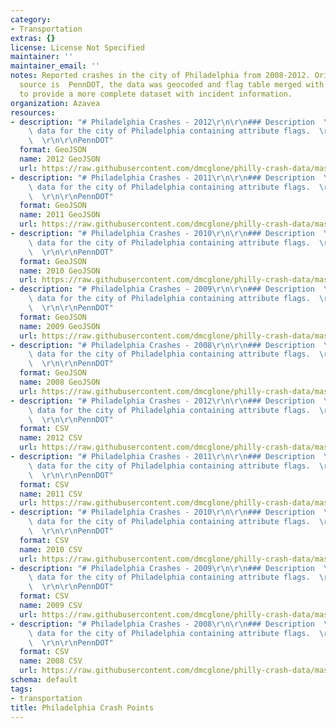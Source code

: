 ```yaml
---
category:
- Transportation
extras: {}
license: License Not Specified
maintainer: ''
maintainer_email: ''
notes: Reported crashes in the city of Philadelphia from 2008-2012. Original data
  source is  PennDOT, the data was geocoded and flag table merged with crash locations
  to provide a more complete dataset with incident information.
organization: Azavea
resources:
- description: "# Philadelphia Crashes - 2012\r\n\r\n### Description  \r\n\r\nCrash\
    \ data for the city of Philadelphia containing attribute flags.  \r\n\r\n### Credits\
    \  \r\n\r\nPennDOT"
  format: GeoJSON
  name: 2012 GeoJSON
  url: https://raw.githubusercontent.com/dmcglone/philly-crash-data/master/data/2012/all_crashes_2012.geojson
- description: "# Philadelphia Crashes - 2011\r\n\r\n### Description  \r\n\r\nCrash\
    \ data for the city of Philadelphia containing attribute flags.  \r\n\r\n### Credits\
    \  \r\n\r\nPennDOT"
  format: GeoJSON
  name: 2011 GeoJSON
  url: https://raw.githubusercontent.com/dmcglone/philly-crash-data/master/data/2011/all_crashes_2011.geojson
- description: "# Philadelphia Crashes - 2010\r\n\r\n### Description  \r\n\r\nCrash\
    \ data for the city of Philadelphia containing attribute flags.  \r\n\r\n### Credits\
    \  \r\n\r\nPennDOT"
  format: GeoJSON
  name: 2010 GeoJSON
  url: https://raw.githubusercontent.com/dmcglone/philly-crash-data/master/data/2010/all_crashes_2010.geojson
- description: "# Philadelphia Crashes - 2009\r\n\r\n### Description  \r\n\r\nCrash\
    \ data for the city of Philadelphia containing attribute flags.  \r\n\r\n### Credits\
    \  \r\n\r\nPennDOT"
  format: GeoJSON
  name: 2009 GeoJSON
  url: https://raw.githubusercontent.com/dmcglone/philly-crash-data/master/data/2009/all_crashes_2009.geojson
- description: "# Philadelphia Crashes - 2008\r\n\r\n### Description  \r\n\r\nCrash\
    \ data for the city of Philadelphia containing attribute flags.  \r\n\r\n### Credits\
    \  \r\n\r\nPennDOT"
  format: GeoJSON
  name: 2008 GeoJSON
  url: https://raw.githubusercontent.com/dmcglone/philly-crash-data/master/data/2008/all_crashes_2008.geojson
- description: "# Philadelphia Crashes - 2012\r\n\r\n### Description  \r\n\r\nCrash\
    \ data for the city of Philadelphia containing attribute flags.  \r\n\r\n### Credits\
    \  \r\n\r\nPennDOT"
  format: CSV
  name: 2012 CSV
  url: https://raw.githubusercontent.com/dmcglone/philly-crash-data/master/data/2012/all_crashes_2012.csv
- description: "# Philadelphia Crashes - 2011\r\n\r\n### Description  \r\n\r\nCrash\
    \ data for the city of Philadelphia containing attribute flags.  \r\n\r\n### Credits\
    \  \r\n\r\nPennDOT"
  format: CSV
  name: 2011 CSV
  url: https://raw.githubusercontent.com/dmcglone/philly-crash-data/master/data/2011/all_crashes_2011.csv
- description: "# Philadelphia Crashes - 2010\r\n\r\n### Description  \r\n\r\nCrash\
    \ data for the city of Philadelphia containing attribute flags.  \r\n\r\n### Credits\
    \  \r\n\r\nPennDOT"
  format: CSV
  name: 2010 CSV
  url: https://raw.githubusercontent.com/dmcglone/philly-crash-data/master/data/2010/all_crashes_2010.csv
- description: "# Philadelphia Crashes - 2009\r\n\r\n### Description  \r\n\r\nCrash\
    \ data for the city of Philadelphia containing attribute flags.  \r\n\r\n### Credits\
    \  \r\n\r\nPennDOT"
  format: CSV
  name: 2009 CSV
  url: https://raw.githubusercontent.com/dmcglone/philly-crash-data/master/data/2009/all_crashes_2009.csv
- description: "# Philadelphia Crashes - 2008\r\n\r\n### Description  \r\n\r\nCrash\
    \ data for the city of Philadelphia containing attribute flags.  \r\n\r\n### Credits\
    \  \r\n\r\nPennDOT"
  format: CSV
  name: 2008 CSV
  url: https://raw.githubusercontent.com/dmcglone/philly-crash-data/master/data/2008/all_crashes_2008.csv
schema: default
tags:
- transportation
title: Philadelphia Crash Points
---
```

